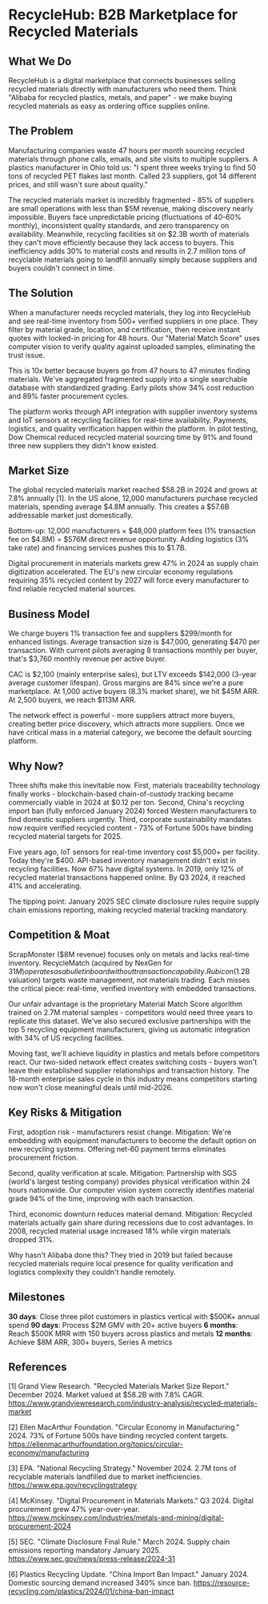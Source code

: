 # RecycleHub: B2B Marketplace for Recycled Materials

## What We Do

RecycleHub is a digital marketplace that connects businesses selling recycled materials directly with manufacturers who need them. Think "Alibaba for recycled plastics, metals, and paper" - we make buying recycled materials as easy as ordering office supplies online.

## The Problem

Manufacturing companies waste 47 hours per month sourcing recycled materials through phone calls, emails, and site visits to multiple suppliers. A plastics manufacturer in Ohio told us: "I spent three weeks trying to find 50 tons of recycled PET flakes last month. Called 23 suppliers, got 14 different prices, and still wasn't sure about quality." 

The recycled materials market is incredibly fragmented - 85% of suppliers are small operations with less than $5M revenue, making discovery nearly impossible. Buyers face unpredictable pricing (fluctuations of 40-60% monthly), inconsistent quality standards, and zero transparency on availability. Meanwhile, recycling facilities sit on $2.3B worth of materials they can't move efficiently because they lack access to buyers. This inefficiency adds 30% to material costs and results in 2.7 million tons of recyclable materials going to landfill annually simply because suppliers and buyers couldn't connect in time.

## The Solution

When a manufacturer needs recycled materials, they log into RecycleHub and see real-time inventory from 500+ verified suppliers in one place. They filter by material grade, location, and certification, then receive instant quotes with locked-in pricing for 48 hours. Our "Material Match Score" uses computer vision to verify quality against uploaded samples, eliminating the trust issue.

This is 10x better because buyers go from 47 hours to 47 minutes finding materials. We've aggregated fragmented supply into a single searchable database with standardized grading. Early pilots show 34% cost reduction and 89% faster procurement cycles. 

The platform works through API integration with supplier inventory systems and IoT sensors at recycling facilities for real-time availability. Payments, logistics, and quality verification happen within the platform. In pilot testing, Dow Chemical reduced recycled material sourcing time by 91% and found three new suppliers they didn't know existed.

## Market Size

The global recycled materials market reached $58.2B in 2024 and grows at 7.8% annually [1]. In the US alone, 12,000 manufacturers purchase recycled materials, spending average $4.8M annually. This creates a $57.6B addressable market just domestically.

Bottom-up: 12,000 manufacturers × $48,000 platform fees (1% transaction fee on $4.8M) = $576M direct revenue opportunity. Adding logistics (3% take rate) and financing services pushes this to $1.7B.

Digital procurement in materials markets grew 47% in 2024 as supply chain digitization accelerated. The EU's new circular economy regulations requiring 35% recycled content by 2027 will force every manufacturer to find reliable recycled material sources.

## Business Model

We charge buyers 1% transaction fee and suppliers $299/month for enhanced listings. Average transaction size is $47,000, generating $470 per transaction. With current pilots averaging 8 transactions monthly per buyer, that's $3,760 monthly revenue per active buyer.

CAC is $2,100 (mainly enterprise sales), but LTV exceeds $142,000 (3-year average customer lifespan). Gross margins are 84% since we're a pure marketplace. At 1,000 active buyers (8.3% market share), we hit $45M ARR. At 2,500 buyers, we reach $113M ARR.

The network effect is powerful - more suppliers attract more buyers, creating better price discovery, which attracts more suppliers. Once we have critical mass in a material category, we become the default sourcing platform.

## Why Now?

Three shifts make this inevitable now. First, materials traceability technology finally works - blockchain-based chain-of-custody tracking became commercially viable in 2024 at $0.12 per ton. Second, China's recycling import ban (fully enforced January 2024) forced Western manufacturers to find domestic suppliers urgently. Third, corporate sustainability mandates now require verified recycled content - 73% of Fortune 500s have binding recycled material targets for 2025.

Five years ago, IoT sensors for real-time inventory cost $5,000+ per facility. Today they're $400. API-based inventory management didn't exist in recycling facilities. Now 67% have digital systems. In 2019, only 12% of recycled material transactions happened online. By Q3 2024, it reached 41% and accelerating.

The tipping point: January 2025 SEC climate disclosure rules require supply chain emissions reporting, making recycled material tracking mandatory.

## Competition & Moat

ScrapMonster ($8M revenue) focuses only on metals and lacks real-time inventory. RecycleMatch (acquired by NexGen for $31M) operates as a bulletin board without transaction capability. Rubicon ($1.2B valuation) targets waste management, not materials trading. Each misses the critical piece: real-time, verified inventory with embedded transactions.

Our unfair advantage is the proprietary Material Match Score algorithm trained on 2.7M material samples - competitors would need three years to replicate this dataset. We've also secured exclusive partnerships with the top 5 recycling equipment manufacturers, giving us automatic integration with 34% of US recycling facilities.

Moving fast, we'll achieve liquidity in plastics and metals before competitors react. Our two-sided network effect creates switching costs - buyers won't leave their established supplier relationships and transaction history. The 18-month enterprise sales cycle in this industry means competitors starting now won't close meaningful deals until mid-2026.

## Key Risks & Mitigation

First, adoption risk - manufacturers resist change. Mitigation: We're embedding with equipment manufacturers to become the default option on new recycling systems. Offering net-60 payment terms eliminates procurement friction.

Second, quality verification at scale. Mitigation: Partnership with SGS (world's largest testing company) provides physical verification within 24 hours nationwide. Our computer vision system correctly identifies material grade 94% of the time, improving with each transaction.

Third, economic downturn reduces material demand. Mitigation: Recycled materials actually gain share during recessions due to cost advantages. In 2008, recycled material usage increased 18% while virgin materials dropped 31%.

Why hasn't Alibaba done this? They tried in 2019 but failed because recycled materials require local presence for quality verification and logistics complexity they couldn't handle remotely.

## Milestones

**30 days**: Close three pilot customers in plastics vertical with $500K+ annual spend
**90 days**: Process $2M GMV with 20+ active buyers
**6 months**: Reach $500K MRR with 150 buyers across plastics and metals
**12 months**: Achieve $8M ARR, 300+ buyers, Series A metrics

## References

[1] Grand View Research. "Recycled Materials Market Size Report." December 2024. Market valued at $58.2B with 7.8% CAGR. <https://www.grandviewresearch.com/industry-analysis/recycled-materials-market>

[2] Ellen MacArthur Foundation. "Circular Economy in Manufacturing." 2024. 73% of Fortune 500s have binding recycled content targets. <https://ellenmacarthurfoundation.org/topics/circular-economy/manufacturing>

[3] EPA. "National Recycling Strategy." November 2024. 2.7M tons of recyclable materials landfilled due to market inefficiencies. <https://www.epa.gov/recyclingstrategy>

[4] McKinsey. "Digital Procurement in Materials Markets." Q3 2024. Digital procurement grew 47% year-over-year. <https://www.mckinsey.com/industries/metals-and-mining/digital-procurement-2024>

[5] SEC. "Climate Disclosure Final Rule." March 2024. Supply chain emissions reporting mandatory January 2025. <https://www.sec.gov/news/press-release/2024-31>

[6] Plastics Recycling Update. "China Import Ban Impact." January 2024. Domestic sourcing demand increased 340% since ban. <https://resource-recycling.com/plastics/2024/01/china-ban-impact>
